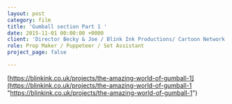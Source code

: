 ```yaml
---
layout: post
category: film
title: 'Gumball section Part 1 '
date: 2015-11-01 00:00:00 +0000
client: 'Director Becky & Joe / Blink Ink Productions/ Cartoon Network '
role: Prop Maker / Puppeteer / Set Assistant
project_page: false

---
```

[https://blinkink.co.uk/projects/the-amazing-world-of-gumball-1](https://blinkink.co.uk/projects/the-amazing-world-of-gumball-1 "https://blinkink.co.uk/projects/the-amazing-world-of-gumball-1")